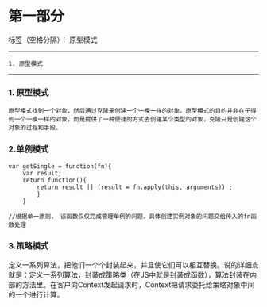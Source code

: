 ﻿# 第一部分

标签（空格分隔）： 原型模式

---
    1. 原型模式
 
------------

###    1. 原型模式
    原型模式找到一个对象，然后通过克隆来创建一个一模一样的对象。原型模式的目的并非在于得到一个一模一样的对象，而是提供了一种便捷的方式去创建某个类型的对象，克隆只是创建这个对象的过程和手段。
    
    
###    2.单例模式
```
var getSingle = function(fn){
    var result;
    return function(){
        return result || (result = fn.apply(this, arguments)) ; 
        }
    }
    
//根据单一原则， 该函数仅仅完成管理单例的问题，具体创建实例对象的问题交给传入的fn函数处理
```

###   3.策略模式
定义一系列算法，把他们一个个封装起来，并且使它们可以相互替换。说的详细点就是：定义一系列算法，封装成策略类（在JS中就是封装成函数），算法封装在内部的方法里。在客户向Context发起请求时，Context把请求委托给策略对象中间的一个进行计算。




